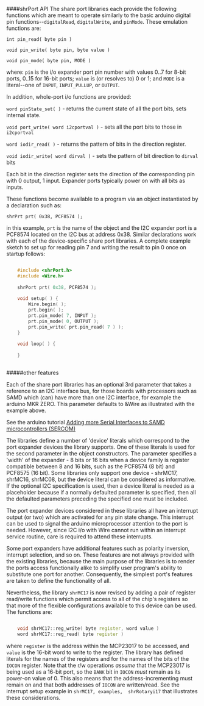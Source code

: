 ####shrPort API
The share port libraries each provide the following functions which are meant to operate
similarly to the basic arduino digital pin functions--`digitalRead`, `digitalWrite`, and
 `pinMode`.
These emulation functions are:

`int pin_read( byte pin )` 

`void pin_write( byte pin, byte value )`

`void pin_mode( byte pin, MODE )`

where: `pin` is the i/o expander port pin number with values 0..7 for 8-bit ports, 0..15 for 16-bit ports;
 `value` is (or resolves to) 0 or 1; and `MODE` is a literal--one of `INPUT`, `INPUT_PULLUP`, or
 `OUTPUT`.

In addition, whole-port i/o functions are provided:

`word pinState_set( )`  - returns the current state of all the port bits, sets internal state.

`void port_write( word i2cportval )` - sets all the port bits to those in `i2cportval`

`word iodir_read( )` - returns the pattern of bits in the direction register.

`void iodir_write( word dirval )` - sets the pattern of bit direction to `dirval` bits

Each bit in the direction register sets the direction of the corresponding pin with
 0 output, 1 input. Expander ports typically power on with all bits as inputs.

These functions become available to a program via an object instantiated by a declaration
such as:

	shrPrt prt( 0x38, PCF8574 );
	
in this example, `prt` is the name of the object and the I2C expander port is a PCF8574 located on the 
I2C bus at address 0x38. Similar declarations work with each of the device-specific 
share port libraries. A complete example sketch to set up for reading pin 7 and writing
the result to pin 0 once on startup follows:

```cpp

	#include <shrPort.h>
	#include <Wire.h>
	
	shrPort prt( 0x38, PCF8574 );
	
	void setup( ) {
		Wire.begin( );
		prt.begin( );
		prt.pin_mode( 7, INPUT );
		prt.pin_mode( 0, OUTPUT );
		prt.pin_write( prt.pin_read( 7 ) );
	}
	
	void loop( ) {
	
	}
		
```

#####other features

Each of the share port libraries has an optional 3rd parameter that takes a reference
to an I2C interface bus, for those boards with processors such as SAMD which (can) have
more than one I2C interface, for example the arduino MKR ZERO. This parameter defaults
to &Wire as illustrated with the example above.

See the arduino tutorial [Adding more Serial Interfaces to SAMD microcontrollers 
(SERCOM)](https://www.arduino.cc/en/Tutorial/SamdSercom)
 
The libraries define a number of 'device' literals which correspond to the port expander
devices the library supports. One of these literals is used for the second parameter in
the object constructors. The parameter specifies a 'width' of the expander - 8 bits or
16 bits when a device family is register compatible between 8 and 16 bits, such as the
PCF8574 (8 bit) and PCF8575 (16 bit). Some libraries only support one device - shrMC17, 
shrMC16, shrMC08, but the device literal can be considered as informative. If the optional I2C
specification is used, then a device literal is needed as a placeholder because if a
normally defaulted parameter is specified, then all the defaulted parameters preceding
the specified one must be included.

The port expander devices considered in these libraries all have an interrupt output
(or two) which are activated for any pin state change. This interrupt can be used to
signal the arduino microprocessor attention to the port is needed. However, since I2C
i/o with Wire cannot run within an interrupt service routine, care is required to
attend these interrupts.

Some port expanders have additional features such as polarity inversion, interrupt selection,
and so on. These features are not always provided with the existing libraries, because the
main purpose of the libraries is to render the ports access functionally alike to simplify
user program's ability to substitute one port for another. Consequently, the simplest port's
features are taken to define the functionality of all.

Nevertheless, the library `shrMC17` is now revised by adding a pair of register read/write
functions which permit access to all of the chip's registers so that more of the flexible 
configurations available to this device can be used. The functions are:

```cpp

	void shrMC17::reg_write( byte register, word value )
	word shrMC17::reg_read( byte register )
```

where `register` is the address within the MCP23017 to be accessed, and `value` is the 16-bit
word to write to the register. The library has defined literals for the names of the registers
and for the names of the bits of the `IOCON` register. Note that the r/w operations _assume_ that
the MCP23017 is being used as a 16-bit port, so the `BANK` bit in `IOCON` _must_ remain as its
power-on value of 0. This also means that the address-incrementing must remain on and that both
addresses of `IOCON` are written/read. See the interrupt setup example in `shrMC17, examples, 
shrRotaryi17` that illustrates these considerations.


